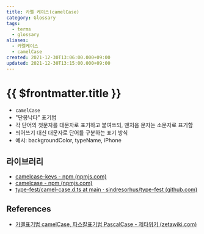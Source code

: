 ```yaml
---
title: 카멜 케이스(camelCase)
category: Glossary
tags:
  - terms
  - glossary
aliases:
  - 카멜케이스
  - camelCase
created: 2021-12-30T13:06:00.000+09:00
updated: 2021-12-30T13:15:00.000+09:00
---
```


# {{ $frontmatter.title }}

- `camelCase`
- "단봉낙타" 표기법
- 각 단어의 첫문자를 대문자로 표기하고 붙여쓰되, 맨처음 문자는 소문자로 표기함
- 띄어쓰기 대신 대문자로 단어를 구분하는 표기 방식
- 예시: backgroundColor, typeName, iPhone

## 라이브러리

- [camelcase-keys - npm (npmjs.com)](https://www.npmjs.com/package/camelcase-keys)
- [camelcase - npm (npmjs.com)](https://www.npmjs.com/package/camelcase)
- [type-fest/camel-case.d.ts at main · sindresorhus/type-fest (github.com)](https://github.com/sindresorhus/type-fest/blob/main/source/camel-case.d.ts)

## References

- [카멜표기법 camelCase, 파스칼표기법 PascalCase - 제타위키 (zetawiki.com)](https://zetawiki.com/wiki/%EC%B9%B4%EB%A9%9C%ED%91%9C%EA%B8%B0%EB%B2%95_camelCase,_%ED%8C%8C%EC%8A%A4%EC%B9%BC%ED%91%9C%EA%B8%B0%EB%B2%95_PascalCase)
